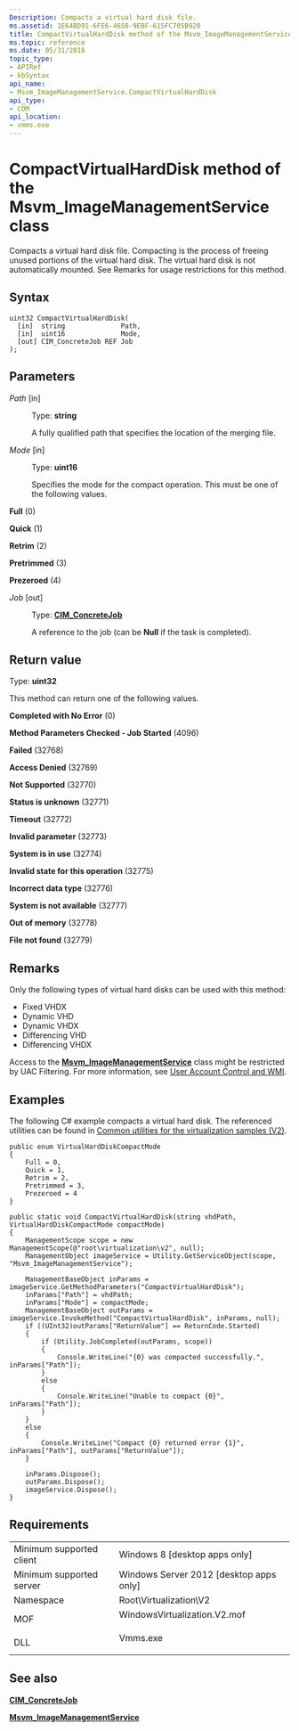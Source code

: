 ```yaml
---
Description: Compacts a virtual hard disk file.
ms.assetid: 1E64BD91-6FE6-4658-9EBF-615FC705B920
title: CompactVirtualHardDisk method of the Msvm_ImageManagementService class
ms.topic: reference
ms.date: 05/31/2018
topic_type: 
- APIRef
- kbSyntax
api_name: 
- Msvm_ImageManagementService.CompactVirtualHardDisk
api_type: 
- COM
api_location: 
- vmms.exe
---
```


# CompactVirtualHardDisk method of the Msvm\_ImageManagementService class

Compacts a virtual hard disk file. Compacting is the process of freeing unused portions of the virtual hard disk. The virtual hard disk is not automatically mounted. See Remarks for usage restrictions for this method.

## Syntax


```mof
uint32 CompactVirtualHardDisk(
  [in]  string              Path,
  [in]  uint16              Mode,
  [out] CIM_ConcreteJob REF Job
);
```



## Parameters

<dl> <dt>

*Path* \[in\]
</dt> <dd>

Type: **string**

A fully qualified path that specifies the location of the merging file.

</dd> <dt>

*Mode* \[in\]
</dt> <dd>

Type: **uint16**

Specifies the mode for the compact operation. This must be one of the following values.

<dt>

<span id="Full"></span><span id="full"></span><span id="FULL"></span>

**Full** (0)


</dt> <dd></dd> <dt>

<span id="Quick"></span><span id="quick"></span><span id="QUICK"></span>

**Quick** (1)


</dt> <dd></dd> <dt>

<span id="Retrim"></span><span id="retrim"></span><span id="RETRIM"></span>

**Retrim** (2)


</dt> <dd></dd> <dt>

<span id="Pretrimmed"></span><span id="pretrimmed"></span><span id="PRETRIMMED"></span>

**Pretrimmed** (3)


</dt> <dd></dd> <dt>

<span id="Prezeroed"></span><span id="prezeroed"></span><span id="PREZEROED"></span>

**Prezeroed** (4)


</dt> <dd></dd> </dl> </dd> <dt>

*Job* \[out\]
</dt> <dd>

Type: **[**CIM\_ConcreteJob**](/previous-versions//cc136808(v=vs.85))**

A reference to the job (can be **Null** if the task is completed).

</dd> </dl>

## Return value

Type: **uint32**

This method can return one of the following values.

<dl> <dt>

**Completed with No Error** (0)
</dt> <dt>

**Method Parameters Checked - Job Started** (4096)
</dt> <dt>

**Failed** (32768)
</dt> <dt>

**Access Denied** (32769)
</dt> <dt>

**Not Supported** (32770)
</dt> <dt>

**Status is unknown** (32771)
</dt> <dt>

**Timeout** (32772)
</dt> <dt>

**Invalid parameter** (32773)
</dt> <dt>

**System is in use** (32774)
</dt> <dt>

**Invalid state for this operation** (32775)
</dt> <dt>

**Incorrect data type** (32776)
</dt> <dt>

**System is not available** (32777)
</dt> <dt>

**Out of memory** (32778)
</dt> <dt>

**File not found** (32779)
</dt> </dl>

## Remarks

Only the following types of virtual hard disks can be used with this method:

-   Fixed VHDX
-   Dynamic VHD
-   Dynamic VHDX
-   Differencing VHD
-   Differencing VHDX

Access to the [**Msvm\_ImageManagementService**](msvm-imagemanagementservice.md) class might be restricted by UAC Filtering. For more information, see [User Account Control and WMI](/windows/desktop/WmiSdk/user-account-control-and-wmi).

## Examples

The following C# example compacts a virtual hard disk. The referenced utilities can be found in [Common utilities for the virtualization samples (V2)](common-utilities-for-the-virtualization-samples-v2.md).


```CSharp
public enum VirtualHardDiskCompactMode
{
    Full = 0,
    Quick = 1,
    Retrim = 2,
    Pretrimmed = 3,
    Prezeroed = 4
}

public static void CompactVirtualHardDisk(string vhdPath, VirtualHardDiskCompactMode compactMode)
{
    ManagementScope scope = new ManagementScope(@"root\virtualization\v2", null);
    ManagementObject imageService = Utility.GetServiceObject(scope, "Msvm_ImageManagementService");

    ManagementBaseObject inParams = imageService.GetMethodParameters("CompactVirtualHardDisk");
    inParams["Path"] = vhdPath;
    inParams["Mode"] = compactMode;
    ManagementBaseObject outParams = imageService.InvokeMethod("CompactVirtualHardDisk", inParams, null);
    if ((UInt32)outParams["ReturnValue"] == ReturnCode.Started)
    {
        if (Utility.JobCompleted(outParams, scope))
        {
            Console.WriteLine("{0} was compacted successfully.", inParams["Path"]);
        }
        else
        {
            Console.WriteLine("Unable to compact {0}", inParams["Path"]);
        }
    }
    else
    {
        Console.WriteLine("Compact {0} returned error {1}", inParams["Path"], outParams["ReturnValue"]);
    }

    inParams.Dispose();
    outParams.Dispose();
    imageService.Dispose();
}
```



## Requirements



|                                     |                                                                                                         |
|-------------------------------------|---------------------------------------------------------------------------------------------------------|
| Minimum supported client<br/> | Windows 8 \[desktop apps only\]<br/>                                                              |
| Minimum supported server<br/> | Windows Server 2012 \[desktop apps only\]<br/>                                                    |
| Namespace<br/>                | Root\\Virtualization\\V2<br/>                                                                     |
| MOF<br/>                      | <dl> <dt>WindowsVirtualization.V2.mof</dt> </dl> |
| DLL<br/>                      | <dl> <dt>Vmms.exe</dt> </dl>                     |



## See also

<dl> <dt>

[**CIM\_ConcreteJob**](/previous-versions//cc136808(v=vs.85))
</dt> <dt>

[**Msvm\_ImageManagementService**](msvm-imagemanagementservice.md)
</dt> </dl>

 

